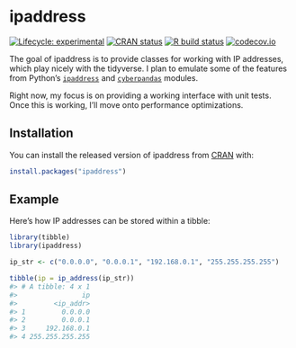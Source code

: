 
<!-- README.md is generated from README.Rmd. Please edit that file -->

# ipaddress

<!-- badges: start -->

[![Lifecycle:
experimental](https://img.shields.io/badge/lifecycle-experimental-orange.svg)](https://www.tidyverse.org/lifecycle/#experimental)
[![CRAN
status](https://www.r-pkg.org/badges/version/ipaddress)](https://CRAN.R-project.org/package=ipaddress)
[![R build
status](https://github.com/davidchall/ipaddress/workflows/R-CMD-check/badge.svg)](https://github.com/davidchall/ipaddress/actions)
[![codecov.io](https://codecov.io/github/davidchall/ipaddress/coverage.svg?branch=master)](https://codecov.io/github/davidchall/ipaddress?branch=master)
<!-- badges: end -->

The goal of ipaddress is to provide classes for working with IP
addresses, which play nicely with the tidyverse. I plan to emulate some
of the features from Python’s
[`ipaddress`](https://docs.python.org/library/ipaddress.html) and
[`cyberpandas`](https://cyberpandas.readthedocs.io) modules.

Right now, my focus is on providing a working interface with unit tests.
Once this is working, I’ll move onto performance optimizations.

## Installation

You can install the released version of ipaddress from
[CRAN](https://CRAN.R-project.org) with:

``` r
install.packages("ipaddress")
```

## Example

Here’s how IP addresses can be stored within a tibble:

``` r
library(tibble)
library(ipaddress)

ip_str <- c("0.0.0.0", "0.0.0.1", "192.168.0.1", "255.255.255.255")

tibble(ip = ip_address(ip_str))
#> # A tibble: 4 x 1
#>                ip
#>         <ip_addr>
#> 1         0.0.0.0
#> 2         0.0.0.1
#> 3     192.168.0.1
#> 4 255.255.255.255
```
